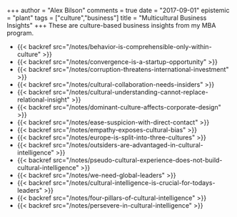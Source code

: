 +++
author = "Alex Bilson"
comments = true
date = "2017-09-01"
epistemic = "plant"
tags = ["culture","business"]
title = "Multicultural Business Insights"
+++
These are culture-based business insights from my MBA program.

- {{< backref src="/notes/behavior-is-comprehensible-only-within-culture" >}}
- {{< backref src="/notes/convergence-is-a-startup-opportunity" >}}
- {{< backref src="/notes/corruption-threatens-international-investment" >}}
- {{< backref src="/notes/cultural-collaboration-needs-insiders" >}}
- {{< backref src="/notes/cultural-understanding-cannot-replace-relational-insight" >}}
- {{< backref src="/notes/dominant-culture-affects-corporate-design" >}}
- {{< backref src="/notes/ease-suspicion-with-direct-contact" >}}
- {{< backref src="/notes/empathy-exposes-cultural-bias" >}}
- {{< backref src="/notes/europe-is-split-into-three-cultures" >}}
- {{< backref src="/notes/outsiders-are-advantaged-in-cultural-intelligence" >}}
- {{< backref src="/notes/pseudo-cultural-experience-does-not-build-cultural-intelligence" >}}
- {{< backref src="/notes/we-need-global-leaders" >}}
- {{< backref src="/notes/cultural-intelligence-is-crucial-for-todays-leaders" >}}
- {{< backref src="/notes/four-pillars-of-cultural-intelligence" >}}
- {{< backref src="/notes/persevere-in-cultural-intelligence" >}}
